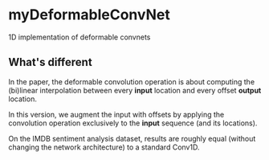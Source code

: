 # myDeformableConvNet

1D implementation of deformable convnets

## What's different

In the paper, the deformable convolution operation is about computing the (bi)linear interpolation between every **input** location and every offset **output** location.

In this version, we augment the input with offsets by applying the convolution operation exclusively to the **input** sequence (and its locations).

On the IMDB sentiment analysis dataset, results are roughly equal (without changing the network architecture) to a standard Conv1D.
